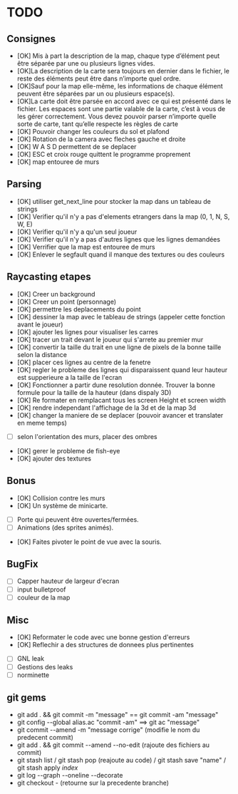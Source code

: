 # TODO

## Consignes

- [OK] Mis à part la description de la map, chaque type d’élément peut être séparée par une ou plusieurs lignes vides.
- [OK]La description de la carte sera toujours en dernier dans le fichier, le reste des
      éléments peut être dans n’importe quel ordre.
- [OK]Sauf pour la map elle-même, les informations de chaque élément peuvent être
      séparées par un ou plusieurs espace(s).
- [OK]La carte doit être parsée en accord avec ce qui est présenté dans le fichier. Les
      espaces sont une partie valable de la carte, c’est à vous de les gérer correctement. Vous devez pouvoir parser n’importe quelle sorte de carte, tant qu’elle
      respecte les règles de carte
- [OK] Pouvoir changer les couleurs du sol et plafond
- [OK] Rotation de la camera avec fleches gauche et droite
- [OK] W A S D permettent de se deplacer
- [OK] ESC et croix rouge quittent le programme proprement
- [OK] map entouree de murs

## Parsing

- [OK] utiliser get_next_line pour stocker la map dans un tableau de strings
- [OK] Verifier qu'il n'y a pas d'elements etrangers dans la map (0, 1, N, S, W, E)
- [OK] Verifier qu'il n'y a qu'un seul joueur
- [OK] Verifier qu'il n'y a pas d'autres lignes que les lignes demandées
- [OK] Verrifier que la map est entouree de murs
- [OK] Enlever le segfault quand il manque des textures ou des couleurs

## Raycasting etapes

- [OK] Creer un background
- [OK] Creer un point (personnage)
- [OK] permettre les deplacements du point
- [OK] dessiner la map avec le tableau de strings (appeler cette fonction avant le joueur)
- [OK] ajouter les lignes pour visualiser les carres
- [OK] tracer un trait devant le joueur qui s'arrete au premier mur
- [OK] convertir la taille du trait en une ligne de pixels de la bonne taille selon la distance
- [OK] placer ces lignes au centre de la fenetre
- [OK] regler le probleme des lignes qui disparaissent quand leur hauteur est supperieure a la taille de l'ecran
- [OK] Fonctionner a partir dune resolution donnée. Trouver la bonne formule pour la taille de la hauteur (dans dispaly 3D)
- [OK] Re formater en remplacant tous les screen Height et screen width
- [OK] rendre independant l'affichage de la 3d et de la map 3d
- [OK] changer la maniere de se deplacer (pouvoir avancer et translater en meme temps)
- [  ] selon l'orientation des murs, placer des ombres
- [OK] gerer le probleme de fish-eye
- [OK] ajouter des textures

## Bonus

- [OK] Collision contre les murs
- [OK] Un système de minicarte.
- [  ] Porte qui peuvent être ouvertes/fermées.
- [  ] Animations (des sprites animés).
- [OK] Faites pivoter le point de vue avec la souris.
 
## BugFix

- [  ] Capper hauteur de largeur d'ecran
- [  ] input bulletproof
- [  ] couleur de la map

## Misc

- [OK] Reformater le code avec une bonne gestion d'erreurs
- [OK] Reflechir a des structures de donnees plus pertinentes
- [  ] GNL leak
- [  ] Gestions des leaks
- [  ] norminette

## git gems

- git add . && git commit -m "message" == git commit -am "message"
- git config --global alias.ac "commit -am" ==> git ac "message"
- git commit --amend -m "message corrige" (modifie le nom du predecent commit)
- git add . && git commit --amend --no-edit (rajoute des fichiers au commit)
- git stash list / git stash pop (reajoute au code) / git stash save "name" / git stash apply *index*
- git log --graph --oneline --decorate
- git checkout - (retourne sur la precedente branche)
